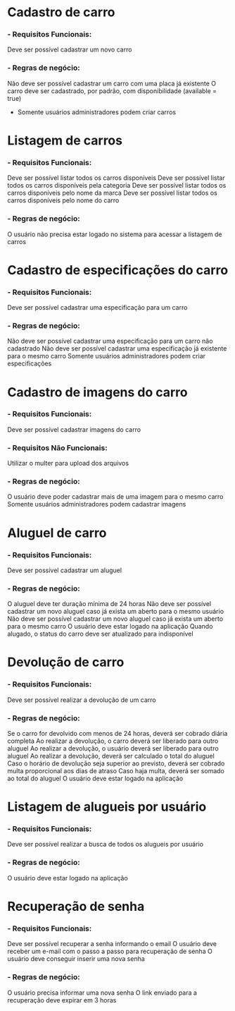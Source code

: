 # Cadastro de carro
### **- Requisitos Funcionais:**

Deve ser possível cadastrar um novo carro

### **- Regras de negócio:**

Não deve ser possível cadastrar um carro com uma placa já existente
O carro deve ser cadastrado, por padrão, com disponibilidade (available = true)
* Somente usuários administradores podem criar carros

# Listagem de carros
### **- Requisitos Funcionais:**

Deve ser possível listar todos os carros disponíveis
Deve ser possível listar todos os carros disponíveis pela categoria
Deve ser possível listar todos os carros disponíveis pelo nome da marca
Deve ser possível listar todos os carros disponíveis pelo nome do carro

### **- Regras de negócio:**

O usuário não precisa estar logado no sistema para acessar a listagem de carros

# Cadastro de especificações do carro
### **- Requisitos Funcionais:**

Deve ser possível cadastrar uma especificação para um carro

### **- Regras de negócio:**

Não deve ser possível cadastrar uma especificação para um carro não cadastrado
Não deve ser possível cadastrar uma especificação já existente para o mesmo carro
Somente usuários administradores podem criar especificações

# Cadastro de imagens do carro
### **- Requisitos Funcionais:**

Deve ser possível cadastrar imagens do carro

### **- Requisitos Não Funcionais:**

Utilizar o multer para upload dos arquivos

### **- Regras de negócio:**

O usuário deve poder cadastrar mais de uma imagem para o mesmo carro
Somente usuários administradores podem cadastrar imagens

# Aluguel de carro
### **- Requisitos Funcionais:**

Deve ser possível cadastrar um aluguel

### **- Regras de negócio:**

O aluguel deve ter duração mínima de 24 horas
Não deve ser possível cadastrar um novo aluguel caso já exista um aberto para o mesmo usuário
Não deve ser possível cadastrar um novo aluguel caso já exista um aberto para o mesmo carro
O usuário deve estar logado na aplicação
Quando alugado, o status do carro deve ser atualizado para indisponível

# Devolução de carro
### **- Requisitos Funcionais:**

Deve ser possível realizar a devolução de um carro

### **- Regras de negócio:**

Se o carro for devolvido com menos de 24 horas, deverá ser cobrado diária completa
Ao realizar a devolução, o carro deverá ser liberado para outro aluguel
Ao realizar a devolução, o usuário deverá ser liberado para outro aluguel
Ao realizar a devolução, deverá ser calculado o total do aluguel
Caso o horário de devolução seja superior ao previsto, deverá ser cobrado multa proporcional aos dias de atraso
Caso haja multa, deverá ser somado ao total do aluguel
O usuário deve estar logado na aplicação

# Listagem de alugueis por usuário
### **- Requisitos Funcionais:**

Deve ser possível realizar a busca de todos os alugueis por usuário

### **- Regras de negócio:**

O usuário deve estar logado na aplicação

# Recuperação de senha
### **- Requisitos Funcionais:**

Deve ser possível recuperar a senha informando o email
O usuário deve receber um e-mail com o passo a passo para recuperação de senha
O usuário deve conseguir inserir uma nova senha

### **- Regras de negócio:**

O usuário precisa informar uma nova senha 
O link enviado para a recuperação deve expirar em 3 horas

